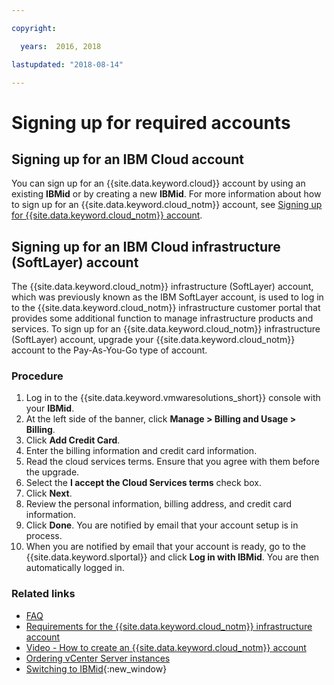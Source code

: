 ```yaml
---

copyright:

  years:  2016, 2018

lastupdated: "2018-08-14"

---
```


# Signing up for required accounts

## Signing up for an IBM Cloud account

You can sign up for an {{site.data.keyword.cloud}} account by using an existing **IBMid** or by creating a new **IBMid**. For more information about how to sign up for an {{site.data.keyword.cloud_notm}} account, see [Signing up for {{site.data.keyword.cloud_notm}} account](https://console.bluemix.net/docs/account/adminpublic.html#signing-up-for-ibm-cloud).

## Signing up for an IBM Cloud infrastructure (SoftLayer) account

The {{site.data.keyword.cloud_notm}} infrastructure (SoftLayer) account, which was previously known as the IBM SoftLayer account, is used to log in to the {{site.data.keyword.cloud_notm}} infrastructure customer portal that provides some additional function to manage infrastructure products and services. To sign up for an {{site.data.keyword.cloud_notm}} infrastructure (SoftLayer) account, upgrade your {{site.data.keyword.cloud_notm}} account to the Pay-As-You-Go type of account.

### Procedure

1. Log in to the {{site.data.keyword.vmwaresolutions_short}} console with your **IBMid**.
2. At the left side of the banner, click **Manage > Billing and Usage > Billing**.
3. Click **Add Credit Card**.
4. Enter the billing information and credit card information.
5. Read the cloud services terms. Ensure that you agree with them before the upgrade.
6. Select the **I accept the Cloud Services terms** check box.
7. Click **Next**.
8. Review the personal information, billing address, and credit card information.
9. Click **Done**. You are notified by email that your account setup is in process.
10. When you are notified by email that your account is ready, go to the {{site.data.keyword.slportal}} and click **Log in with IBMid**.
    You are then automatically logged in.

### Related links

* [FAQ](faq.html)
* [Requirements for the {{site.data.keyword.cloud_notm}} infrastructure account](slaccountrequirement.html)
* [Video - How to create an {{site.data.keyword.cloud_notm}} account](https://www.youtube.com/watch?v=HBkY-Fs1d6E)
* [Ordering vCenter Server instances](../vcenter/vc_orderinginstance.html)
* [Switching to IBMid](https://console.ng.bluemix.net/docs/admin/softlayerlink.html){:new_window}
